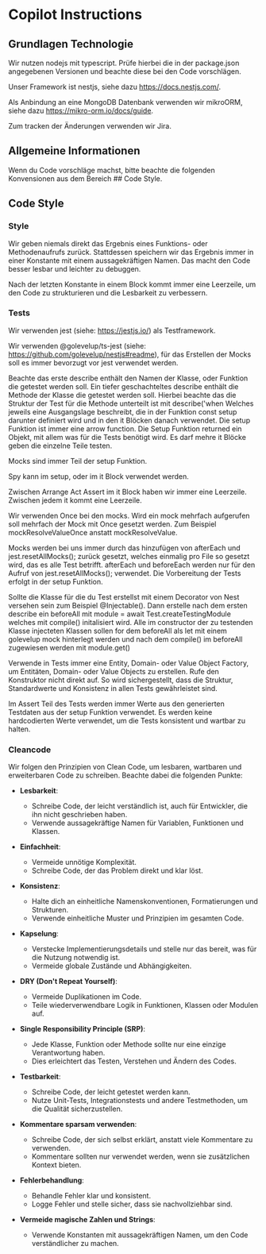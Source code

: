 # Copilot Instructions

## Grundlagen Technologie
Wir nutzen nodejs mit typescript. Prüfe hierbei die in der package.json angegebenen Versionen und beachte diese bei den Code vorschlägen.

Unser Framework ist nestjs, siehe dazu https://docs.nestjs.com/.

Als Anbindung an eine MongoDB Datenbank verwenden wir mikroORM, siehe dazu https://mikro-orm.io/docs/guide.

Zum tracken der Änderungen verwenden wir Jira.

## Allgemeine Informationen

Wenn du Code vorschläge machst, bitte beachte die folgenden Konvensionen aus dem Bereich ## Code Style.

## Code Style

### Style 
Wir geben niemals direkt das Ergebnis eines Funktions- oder Methodenaufrufs zurück. Stattdessen speichern wir das Ergebnis immer in einer Konstante mit einem aussagekräftigen Namen. Das macht den Code besser lesbar und leichter zu debuggen.

Nach der letzten Konstante in einem Block kommt immer eine Leerzeile, um den Code zu strukturieren und die Lesbarkeit zu verbessern.

### Tests
Wir verwenden jest (siehe: https://jestjs.io/) als Testframework.

Wir verwenden @golevelup/ts-jest (siehe: https://github.com/golevelup/nestjs#readme), für das Erstellen der Mocks soll es immer bevorzugt vor jest verwendet werden.

Beachte das erste describe enthält den Namen der Klasse, oder Funktion die getestet werden soll.
Ein tiefer geschachteltes describe enthält die Methode der Klasse die getestet werden soll.
Hierbei beachte das die Struktur der Test für die Methode unterteilt ist mit describe('when
Welches jeweils eine Ausgangslage beschreibt, die in der Funktion const setup darunter definiert wird und in den it Blöcken danach verwendet. 
Die setup Funktion ist immer eine arrow function. Die Setup Funktion returned ein Objekt, mit allem was für die Tests benötigt wird. 
Es darf mehre it Blöcke geben die einzelne Teile testen.

Mocks sind immer Teil der setup Funktion.

Spy kann im setup, oder im it Block verwendet werden.

Zwischen Arrange Act Assert im it Block haben wir immer eine Leerzeile.
Zwischen jedem it kommt eine Leerzeile.

Wir verwenden Once bei den mocks. Wird ein mock mehrfach aufgerufen soll mehrfach der Mock mit Once gesetzt werden. Zum Beispiel mockResolveValueOnce anstatt mockResolveValue.

Mocks werden bei uns immer durch das hinzufügen von afterEach und jest.resetAllMocks(); zurück gesetzt, welches einmalig pro File so gesetzt wird, das es alle Test betrifft.
afterEach und beforeEach werden nur für den Aufruf von jest.resetAllMocks(); verwendet. Die Vorbereitung der Tests erfolgt in der setup Funktion.

Sollte die Klasse für die du Test erstellst mit einem Decorator von Nest versehen sein zum Beispiel @Injectable(). Dann erstelle nach dem ersten describe ein beforeAll mit module = await Test.createTestingModule welches mit compile() initalisiert wird.
Alle im constructor der zu testenden Klasse injecteten Klassen sollen for dem beforeAll als let <name> mit einem golevelup mock hinterlegt werden und nach dem compile() im beforeAll zugewiesen werden mit module.get(<name>)

Verwende in Tests immer eine Entity, Domain- oder Value Object Factory, um Entitäten, Domain- oder Value Objects zu erstellen. Rufe den Konstruktor nicht direkt auf. So wird sichergestellt, dass die Struktur, Standardwerte und Konsistenz in allen Tests gewährleistet sind.

Im Assert Teil des Tests werden immer Werte aus den generierten Testdaten aus der setup Funktion verwendet. Es werden keine hardcodierten Werte verwendet, um die Tests konsistent und wartbar zu halten.

### Cleancode
Wir folgen den Prinzipien von Clean Code, um lesbaren, wartbaren und erweiterbaren Code zu schreiben. Beachte dabei die folgenden Punkte:

- **Lesbarkeit**:
  - Schreibe Code, der leicht verständlich ist, auch für Entwickler, die ihn nicht geschrieben haben.
  - Verwende aussagekräftige Namen für Variablen, Funktionen und Klassen.

- **Einfachheit**:
  - Vermeide unnötige Komplexität.
  - Schreibe Code, der das Problem direkt und klar löst.

- **Konsistenz**:
  - Halte dich an einheitliche Namenskonventionen, Formatierungen und Strukturen.
  - Verwende einheitliche Muster und Prinzipien im gesamten Code.

- **Kapselung**:
  - Verstecke Implementierungsdetails und stelle nur das bereit, was für die Nutzung notwendig ist.
  - Vermeide globale Zustände und Abhängigkeiten.

- **DRY (Don't Repeat Yourself)**:
  - Vermeide Duplikationen im Code.
  - Teile wiederverwendbare Logik in Funktionen, Klassen oder Modulen auf.

- **Single Responsibility Principle (SRP)**:
  - Jede Klasse, Funktion oder Methode sollte nur eine einzige Verantwortung haben.
  - Dies erleichtert das Testen, Verstehen und Ändern des Codes.

- **Testbarkeit**:
  - Schreibe Code, der leicht getestet werden kann.
  - Nutze Unit-Tests, Integrationstests und andere Testmethoden, um die Qualität sicherzustellen.

- **Kommentare sparsam verwenden**:
  - Schreibe Code, der sich selbst erklärt, anstatt viele Kommentare zu verwenden.
  - Kommentare sollten nur verwendet werden, wenn sie zusätzlichen Kontext bieten.

- **Fehlerbehandlung**:
  - Behandle Fehler klar und konsistent.
  - Logge Fehler und stelle sicher, dass sie nachvollziehbar sind.

- **Vermeide magische Zahlen und Strings**:
  - Verwende Konstanten mit aussagekräftigen Namen, um den Code verständlicher zu machen.